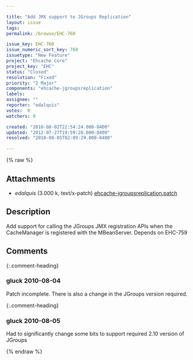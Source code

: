 ```yaml
---

title: "Add JMX support to JGroups Replication"
layout: issue
tags: 
permalink: /browse/EHC-760

issue_key: EHC-760
issue_numeric_sort_key: 760
issuetype: "New Feature"
project: "Ehcache Core"
project_key: "EHC"
status: "Closed"
resolution: "Fixed"
priority: "2 Major"
components: "ehcache-jgroupsreplication"
labels: 
assignee: ""
reporter: "edalquis"
votes:  0
watchers: 0

created: "2010-08-02T22:54:24.000-0400"
updated: "2012-07-27T19:59:28.000-0400"
resolved: "2010-08-05T02:09:29.000-0400"

---
```




{% raw %}


## Attachments

* <em>edalquis</em> (3.000 k, text/x-patch) [ehcache-jgroupsreplication.patch](/attachments/EHC/EHC-760/ehcache-jgroupsreplication.patch)




## Description

<div markdown="1" class="description">

Add support for calling the JGroups JMX registration APIs when the CacheManager is registered with the MBeanServer. Depends on EHC-759

</div>

## Comments


{:.comment-heading}
### **gluck** <span class="date">2010-08-04</span>

<div markdown="1" class="comment">

Patch incomplete. There is also a change in the JGroups version required.

</div>


{:.comment-heading}
### **gluck** <span class="date">2010-08-05</span>

<div markdown="1" class="comment">

Had to significantly change some bits to support required 2.10 version of JGroups

</div>



{% endraw %}

